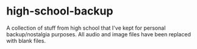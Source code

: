 # high-school-backup

A collection of stuff from high school that I've kept for personal backup/nostalgia purposes. All audio and image files have been replaced with blank files.
